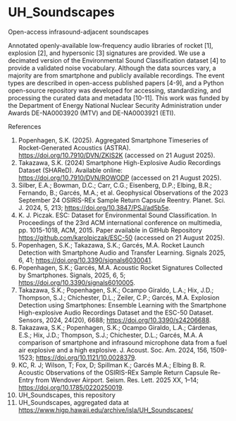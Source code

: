 # UH_Soundscapes

Open-access infrasound-adjacent soundscapes

Annotated openly-available low-frequency audio libraries of rocket [1], explosion [2], and hypersonic [3] signatures are provided. We use a decimated version of the Environmental Sound Classification dataset [4] to provide a validated noise vocabulary. Although the data sources vary, a majority are from smartphone and publicly available recordings. The event types are described in open-access published papers [4-9], and a Python open-source repository was developed for accessing, standardizing, and processing the curated data and metadata [10-11]. This work was funded by the Department of Energy National Nuclear Security Administration under Awards DE-NA0003920 (MTV) and DE-NA0003921 (ETI).

References
1.	Popenhagen, S.K. (2025).  Aggregated Smartphone Timeseries of Rocket-Generated Acoustics (ASTRA). https://doi.org/10.7910/DVN/ZKIS2K (accessed on 21 August 2025).
2.	Takazawa, S.K. (2024) Smartphone High-Explosive Audio Recordings Dataset (SHAReD). Available online: https://doi.org/10.7910/DVN/ROWODP (accessed on 21 August 2025).
3.	Silber, E.A.; Bowman, D.C.; Carr, C.G.; Eisenberg, D.P.; Elbing, B.R.; Fernando, B.; Garcés, M.A.; et al. Geophysical Observations of the 2023 September 24 OSIRIS-REx Sample Return Capsule Reentry. Planet. Sci. J. 2024, 5, 213; https://doi.org/10.3847/PSJ/ad5b5e.
4.	K. J. Piczak. ESC: Dataset for Environmental Sound Classification. In Proceedings of the 23rd ACM international conference on multimedia, pp. 1015-1018, ACM, 2015. Paper available in GitHub Repository https://github.com/karolpiczak/ESC-50 (accessed on 21 August 2025).
5.	Popenhagen, S.K.; Takazawa, S.K.; Garcés, M.A. Rocket Launch Detection with Smartphone Audio and Transfer Learning. Signals 2025, 6, 41; https://doi.org/10.3390/signals6030041.
6.	Popenhagen, S.K.; Garcés, M.A. Acoustic Rocket Signatures Collected by Smartphones. Signals, 2025, 6, 5; https://doi.org/10.3390/signals6010005.
7.	Takazawa, S.K.; Popenhagen, S.K.; Ocampo Giraldo, L.A.; Hix, J.D.; Thompson, S.J.; Chichester, D.L.; Zeiler, C.P.; Garcés, M.A. Explosion Detection using Smartphones: Ensemble Learning with the Smartphone High-explosive Audio Recordings Dataset and the ESC-50 Dataset. Sensors, 2024, 24(20), 6688; https://doi.org/10.3390/s24206688.
8.	Takazawa, S.K.; Popenhagen, S.K.; Ocampo Giraldo, L.A.; Cárdenas, E.S.; Hix, J.D.; Thompson, S.J.; Chichester, D.L.; Garcés, M.A. A comparison of smartphone and infrasound microphone data from a fuel air explosive and a high explosive. J. Acoust. Soc. Am. 2024, 156, 1509-1523; https://doi.org/10.1121/10.0028379.
9.	KC, R. J; Wilson, T; Fox, D; Spillman K.; Garcés M.A.; Elbing B. R. Acoustic Observations of the OSIRIS-REx Sample Return Capsule Re-Entry from Wendover Airport. Seism. Res. Lett. 2025 XX, 1–14; https://doi.org/10.1785/0220250019.
10.	UH_Soundscapes, this repository
11.	UH_Soundscapes, aggregated data at https://www.higp.hawaii.edu/archive/isla/UH_Soundscapes/